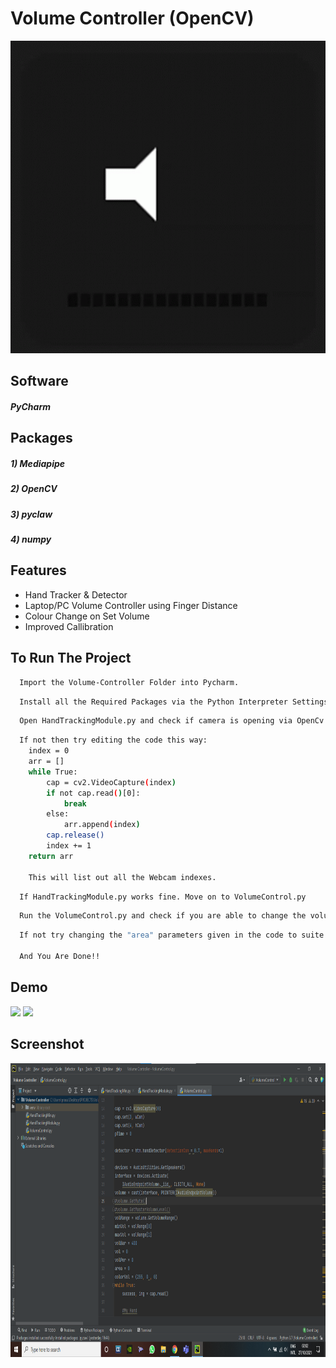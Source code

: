 # Volume Controller (OpenCV)

<img src="Screenshots/Volume.gif" width="100%" height="500">



## Software

##### PyCharm



## Packages 

##### 1) Mediapipe
##### 2) OpenCV
##### 3) pyclaw
##### 4) numpy


  
## Features

- Hand Tracker & Detector
- Laptop/PC Volume Controller using Finger Distance
- Colour Change on Set Volume
- Improved Callibration
## To Run The Project

```bash
  Import the Volume-Controller Folder into Pycharm.
```
```bash
  Install all the Required Packages via the Python Interpreter Settings in PyCharm
```
```bash
  Open HandTrackingModule.py and check if camera is opening via OpenCv
```
```bash
  If not then try editing the code this way:
    index = 0
    arr = []
    while True:
        cap = cv2.VideoCapture(index)
        if not cap.read()[0]:
            break
        else:
            arr.append(index)
        cap.release()
        index += 1
    return arr

    This will list out all the Webcam indexes.
```
```bash
  If HandTrackingModule.py works fine. Move on to VolumeControl.py
```
```bash
  Run the VolumeControl.py and check if you are able to change the volume using Thumb and Index Finger
```
```bash
  If not try changing the "area" parameters given in the code to suite your Webcam needs

  And You Are Done!!
```

## Demo

<img src="Screenshots/gif-1.gif"/>

<img src="Screenshots/gif-2.gif"/>

## Screenshot

<img src="Screenshots/Scr-1.png" width="720px" height="470px"/>
